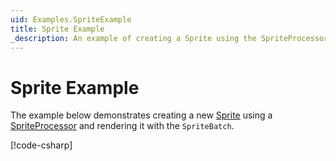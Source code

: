 ```yaml
---
uid: Examples.SpriteExample
title: Sprite Example
_description: An example of creating a Sprite using the SpriteProcessor.
---
```


# Sprite Example

The example below demonstrates creating a new [Sprite](<xref:MonoGame.Aseprite.Sprites.Sprite>) using a [SpriteProcessor](<xref:MonoGame.Aseprite.Content.Processors.SpriteProcessor>) and rendering it with the `SpriteBatch`.

[!code-csharp[](SpriteExample.cs?highlight=3-5,11,27,30,40)]
